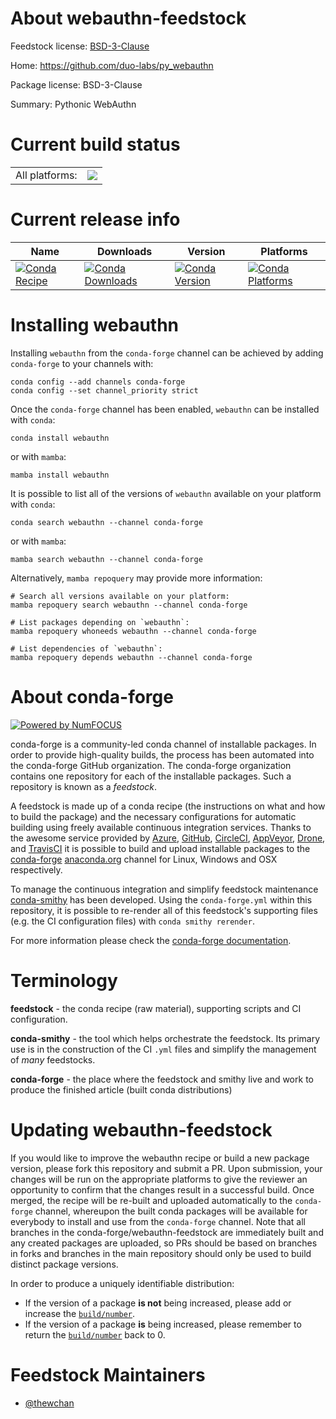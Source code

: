 About webauthn-feedstock
========================

Feedstock license: [BSD-3-Clause](https://github.com/conda-forge/webauthn-feedstock/blob/main/LICENSE.txt)

Home: https://github.com/duo-labs/py_webauthn

Package license: BSD-3-Clause

Summary: Pythonic WebAuthn

Current build status
====================


<table><tr><td>All platforms:</td>
    <td>
      <a href="https://dev.azure.com/conda-forge/feedstock-builds/_build/latest?definitionId=20380&branchName=main">
        <img src="https://dev.azure.com/conda-forge/feedstock-builds/_apis/build/status/webauthn-feedstock?branchName=main">
      </a>
    </td>
  </tr>
</table>

Current release info
====================

| Name | Downloads | Version | Platforms |
| --- | --- | --- | --- |
| [![Conda Recipe](https://img.shields.io/badge/recipe-webauthn-green.svg)](https://anaconda.org/conda-forge/webauthn) | [![Conda Downloads](https://img.shields.io/conda/dn/conda-forge/webauthn.svg)](https://anaconda.org/conda-forge/webauthn) | [![Conda Version](https://img.shields.io/conda/vn/conda-forge/webauthn.svg)](https://anaconda.org/conda-forge/webauthn) | [![Conda Platforms](https://img.shields.io/conda/pn/conda-forge/webauthn.svg)](https://anaconda.org/conda-forge/webauthn) |

Installing webauthn
===================

Installing `webauthn` from the `conda-forge` channel can be achieved by adding `conda-forge` to your channels with:

```
conda config --add channels conda-forge
conda config --set channel_priority strict
```

Once the `conda-forge` channel has been enabled, `webauthn` can be installed with `conda`:

```
conda install webauthn
```

or with `mamba`:

```
mamba install webauthn
```

It is possible to list all of the versions of `webauthn` available on your platform with `conda`:

```
conda search webauthn --channel conda-forge
```

or with `mamba`:

```
mamba search webauthn --channel conda-forge
```

Alternatively, `mamba repoquery` may provide more information:

```
# Search all versions available on your platform:
mamba repoquery search webauthn --channel conda-forge

# List packages depending on `webauthn`:
mamba repoquery whoneeds webauthn --channel conda-forge

# List dependencies of `webauthn`:
mamba repoquery depends webauthn --channel conda-forge
```


About conda-forge
=================

[![Powered by
NumFOCUS](https://img.shields.io/badge/powered%20by-NumFOCUS-orange.svg?style=flat&colorA=E1523D&colorB=007D8A)](https://numfocus.org)

conda-forge is a community-led conda channel of installable packages.
In order to provide high-quality builds, the process has been automated into the
conda-forge GitHub organization. The conda-forge organization contains one repository
for each of the installable packages. Such a repository is known as a *feedstock*.

A feedstock is made up of a conda recipe (the instructions on what and how to build
the package) and the necessary configurations for automatic building using freely
available continuous integration services. Thanks to the awesome service provided by
[Azure](https://azure.microsoft.com/en-us/services/devops/), [GitHub](https://github.com/),
[CircleCI](https://circleci.com/), [AppVeyor](https://www.appveyor.com/),
[Drone](https://cloud.drone.io/welcome), and [TravisCI](https://travis-ci.com/)
it is possible to build and upload installable packages to the
[conda-forge](https://anaconda.org/conda-forge) [anaconda.org](https://anaconda.org/)
channel for Linux, Windows and OSX respectively.

To manage the continuous integration and simplify feedstock maintenance
[conda-smithy](https://github.com/conda-forge/conda-smithy) has been developed.
Using the ``conda-forge.yml`` within this repository, it is possible to re-render all of
this feedstock's supporting files (e.g. the CI configuration files) with ``conda smithy rerender``.

For more information please check the [conda-forge documentation](https://conda-forge.org/docs/).

Terminology
===========

**feedstock** - the conda recipe (raw material), supporting scripts and CI configuration.

**conda-smithy** - the tool which helps orchestrate the feedstock.
                   Its primary use is in the construction of the CI ``.yml`` files
                   and simplify the management of *many* feedstocks.

**conda-forge** - the place where the feedstock and smithy live and work to
                  produce the finished article (built conda distributions)


Updating webauthn-feedstock
===========================

If you would like to improve the webauthn recipe or build a new
package version, please fork this repository and submit a PR. Upon submission,
your changes will be run on the appropriate platforms to give the reviewer an
opportunity to confirm that the changes result in a successful build. Once
merged, the recipe will be re-built and uploaded automatically to the
`conda-forge` channel, whereupon the built conda packages will be available for
everybody to install and use from the `conda-forge` channel.
Note that all branches in the conda-forge/webauthn-feedstock are
immediately built and any created packages are uploaded, so PRs should be based
on branches in forks and branches in the main repository should only be used to
build distinct package versions.

In order to produce a uniquely identifiable distribution:
 * If the version of a package **is not** being increased, please add or increase
   the [``build/number``](https://docs.conda.io/projects/conda-build/en/latest/resources/define-metadata.html#build-number-and-string).
 * If the version of a package **is** being increased, please remember to return
   the [``build/number``](https://docs.conda.io/projects/conda-build/en/latest/resources/define-metadata.html#build-number-and-string)
   back to 0.

Feedstock Maintainers
=====================

* [@thewchan](https://github.com/thewchan/)

